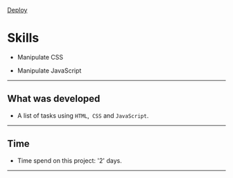 [Deploy](https://lkotlarenko.github.io/Project-To-Do-List/)
# Skills

- Manipulate CSS

- Manipulate JavaScript

---

## What was developed

- A list of tasks using `HTML`,` CSS` and `JavaScript`.

---

## Time

- Time spend on this project: '2' days.

---
